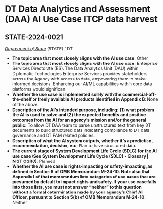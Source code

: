 # DT Data Analytics and Assessment (DAA) AI Use Case ITCP data harvest
## STATE-2024-0021
_[Department of State](<../3_agency/Department of State.md>)_ (STATE) / DT


+ **The topic area that most closely aligns with the AI use case**: Other
+ **The topic area that most closely aligns with the AI use case**: Enterprise Services Directorate (ES). The Data Analytics Unit (DAU) within Diplomatic Technologies Enterprise Services provides stakeholders across the Agency with access to data, empowering them to make informed decisions. Enhancing our AI/ML capabilities within core data platforms would significan
+ **Whether the use case is implemented solely with the commercial-off-the-shelf or freely available AI products identified in Appendix B**: None of the above.
+ **Description of the AI’s intended purpose, including: (1) what problem the AI is used to solve and (2) the expected benefits and positive outcomes from the AI for an agency’s mission and/or the general public**: To allow DT DAA team to parse unstructured text from key DT documents to build structured data indicating compliance to DT data governance and DT FAM related policies.
+ **Description of what the AI system outputs, whether it’s a prediction, recommendation, decision, etc**: Plan to have structured data.
+ **The current stage of System Development Life Cycle (SDLC) for the AI use case (See System Development Life Cycle (SDLC) - Glossary | NIST CSRC)**: Planned
+ **Whether the AI use case is rights-impacting or safety-impacting, as defined in Section 6 of OMB Memorandum M-24-10. Note also that Appendix I of that memorandum lists categories of use cases that are presumed by default to impact rights and safety. If your use case falls into those lists, you must not answer “neither” to this question without a formal determination made by your agency’s Chief AI Officer, pursuant to Section 5(b) of OMB Memorandum M-24-10**: Neither